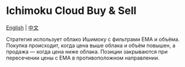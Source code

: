 # Ichimoku Cloud Buy & Sell
[English](README.md) | [中文](README_cn.md)

Стратегия использует облако Ишимоку с фильтрами EMA и объёма. Покупка происходит, когда цена выше облака и объём повышен, а продажа — когда цена ниже облака. Позиции закрываются при пересечении цены с EMA в противоположном направлении.
